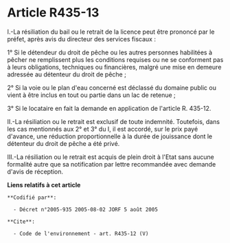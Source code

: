 # Article R435-13

I.-La résiliation du bail ou le retrait de la licence peut être prononcé par le préfet, après avis du directeur des services
fiscaux : 

1° Si le détendeur du droit de pêche ou les autres personnes habilitées à pêcher ne remplissent plus les conditions requises
ou ne se conforment pas à leurs obligations, techniques ou financières, malgré une mise en demeure adressée au détenteur du
droit de pêche ; 

2° Si la voie ou le plan d'eau concerné est déclassé du domaine public ou vient à être inclus en tout ou partie dans un lac
de retenue ; 

3° Si le locataire en fait la demande en application de l'article R. 435-12. 

II.-La résiliation ou le retrait est exclusif de toute indemnité. Toutefois, dans les cas mentionnés aux 2° et 3° du I, il
est accordé, sur le prix payé d'avance, une réduction proportionnelle à la durée de jouissance dont le détenteur du droit de
pêche a été privé. 

III.-La résiliation ou le retrait est acquis de plein droit à l'Etat sans aucune formalité autre que sa notification par
lettre recommandée avec demande d'avis de réception.

**Liens relatifs à cet article**

	**Codifié par**:

	  - Décret n°2005-935 2005-08-02 JORF 5 août 2005

	**Cite**:

	  - Code de l'environnement - art. R435-12 (V)
